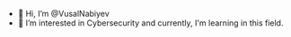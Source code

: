- 👋 Hi, I’m @VusalNabiyev
- 👀 I’m interested in Cybersecurity and currently, I'm learning in this field.
